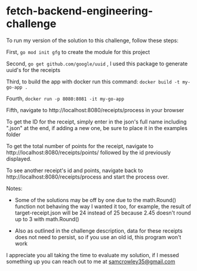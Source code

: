 # fetch-backend-engineering-challenge

To run my version of the solution to this challenge, follow these steps:

First, ```go mod init gfg``` to create the module for this project

Second, ```go get github.com/google/uuid``` , I used this package to generate uuid's for the receipts

Third, to build the app with docker run this command: ```docker build -t my-go-app .```

Fourth, ```docker run -p 8080:8081 -it my-go-app```

Fifth, navigate to http://localhost:8080/receipts/process in your browser

To get the ID for the receipt, simply enter in the json's full name including ".json" at the end, if adding a new one, be sure to place it in the examples folder 

To get the total number of points for the receipt, navigate to http://localhost:8080/receipts/points/ followed by the id previously displayed.

To see another receipt's id and points, navigate back to http://localhost:8080/receipts/process and start the process over.

Notes:
- Some of the solutions may be off by one due to the math.Round() function not behaving the way I wanted it too, for example, the result of target-receipt.json will be 24 
instead of 25 because 2.45 doesn't round up to 3 with math.Round()

- Also as outlined in the challenge description, data for these receipts does not need to persist, so if you use an old id, this program won't work

I appreciate you all taking the time to evaluate my solution, if I messed something up you can reach out to me at samcrowley35@gmail.com



